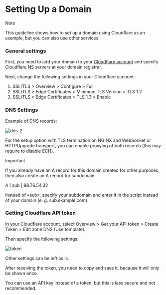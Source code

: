 # Setting Up a Domain

> [!NOTE]
> This guideline shows how to set up a domain using Cloudflare as an example, but you can also use other services.

### General settings
First, you need to add your domain to your [Cloudflare account](https://dash.cloudflare.com) and specify Cloudflare NS servers at your domain registrar.

Next, change the following settings in your Cloudflare account: 
1) SSL/TLS > Overview > Configure > Full
2) SSL/TLS > Edge Certificates > Minimum TLS Version > TLS 1.2
3) SSL/TLS > Edge Certificates > TLS 1.3 > Enable

### DNS Settings
Example of DNS records:

![dns-2](https://github.com/user-attachments/assets/503bef75-2e50-4c46-9344-5f01bb3efdef)

For the setup option with TLS termination on NGINX and WebSocket or HTTPUpgrade transport, you can enable proxying of both records (this may require to disable ECH).

> [!IMPORTANT]
> If you already have an A record for this domain created for other purposes, then also create an A record for subdomain:
>
> A | sub | 98.76.54.32
>
> Instead of «sub», specify your subdomain and enter it in the script instead of your domain (e. g. sub.example.com).

### Getting Cloudflare API token
In your Cloudflare account, select Overview > Get your API token > Create Token > Edit zone DNS (Use template).

Then specify the following settings:

![token](https://github.com/user-attachments/assets/ad24e8b0-b817-4c31-bb9e-98a62cde43c7)

Other settings can be left as is.

After receiving the token, you need to copy and save it, because it will only be shown once.

You can use an API key instead of a token, but this is less secure and not recommended.
